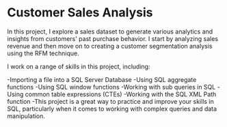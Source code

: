 # Customer Sales Analysis
In this project, I explore a sales dataset to generate various analytics and insights from customers' past purchase behavior. I start by analyzing sales revenue and then move on to creating a customer segmentation analysis using the RFM technique.

I work on a range of skills in this project, including:

-Importing a file into a SQL Server Database
-Using SQL aggregate functions
-Using SQL window functions
-Working with sub queries in SQL
-Using common table expressions (CTEs)
-Working with the SQL XML Path function
-This project is a great way to practice and improve your skills in SQL, particularly when it comes to working with complex queries and data manipulation.
